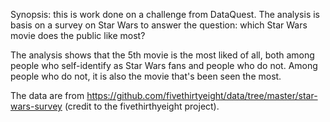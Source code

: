 Synopsis: this is work done on a challenge from DataQuest. The analysis is basis on a survey on Star Wars to answer the question: which Star Wars movie does the public like most?

The analysis shows that the 5th movie is the most liked of all, both among people who self-identify as Star Wars fans and people who do not. Among people who do not, it is also the movie that's been seen the most.

The data are from https://github.com/fivethirtyeight/data/tree/master/star-wars-survey (credit to the fivethirthyeight project).
